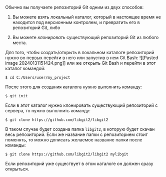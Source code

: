 Обычно вы получаете репозиторий Git одним из двух способов:

1. Вы можете взять локальный каталог, который в настоящее время не находится под версионным контролем, и превратить его в репозиторий Git, либо
    
2. Вы можете _клонировать_ существующий репозиторий Git из любого места.

Для того, чтобы создать/открыть в локальном каталоге репозиторий нужно во первых перейти в него или запустив в нем Git Bash:
![[Pasted image 20240131151424.png]]
или же открыть Git Bash и перейти в этот каталог командой:
```console
$ cd C:/Users/user/my_project
```

После этого для создания каталога нужно выполнить команду:
```console
$ git init
```

Если в этот каталог нужно клонировать существующий репозиторий с сервера, то нужно выполнить команду:
```console
$ git clone https://github.com/libgit2/libgit2
```
В таком случае будет создана папка `libgit2`, в которую будет скачан весь репозиторий. Если же название папки с репозиторием стоит поменять, то можно дописать желаемое название папки после команды:
```console
$ git clone https://github.com/libgit2/libgit2 mylibgit
```

Если репозиторий уже существует в этом каталоге он должен сразу открыться.